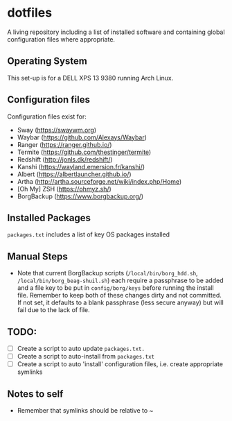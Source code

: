 # dotfiles

A living repository including a list of installed software and containing global configuration files where appropriate.

## Operating System

This set-up is for a DELL XPS 13 9380 running Arch Linux.

## Configuration files

Configuration files exist for:
* Sway (https://swaywm.org)
* Waybar (https://github.com/Alexays/Waybar)
* Ranger (https://ranger.github.io/)
* Termite (https://github.com/thestinger/termite)
* Redshift (http://jonls.dk/redshift/)
* Kanshi (https://wayland.emersion.fr/kanshi/)
* Albert (https://albertlauncher.github.io/)
* Artha (http://artha.sourceforge.net/wiki/index.php/Home)
* [Oh My] ZSH (https://ohmyz.sh/)
* BorgBackup (https://www.borgbackup.org/)

## Installed Packages

`packages.txt` includes a list of key OS packages installed

## Manual Steps

* Note that current BorgBackup scripts (`/local/bin/borg_hdd.sh`, `/local/bin/borg_beag-shuil.sh`) each require a passphrase to be added and a file key to be put in `config/borg/keys` before running the install file. Remember to keep both of these changes dirty and not committed. If not set, it defaults to a blank passphrase (less secure anyway) but will fail due to the lack of file.

## TODO:

-[ ] Create a script to auto update `packages.txt.`
-[ ] Create a script to auto-install from `packages.txt`
-[ ] Create a script to auto 'install' configuration files, i.e. create appropriate symlinks

## Notes to self

* Remember that symlinks should be relative to ~
